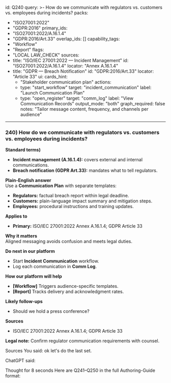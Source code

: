 id: Q240
query: >-
  How do we communicate with regulators vs. customers vs. employees during incidents?
packs:
  - "ISO27001:2022"
  - "GDPR:2016"
primary_ids:
  - "ISO27001:2022/A.16.1.4"
  - "GDPR:2016/Art.33"
overlap_ids: []
capability_tags:
  - "Workflow"
  - "Report"
flags:
  - "LOCAL LAW_CHECK"
sources:
  - title: "ISO/IEC 27001:2022 — Incident Management"
    id: "ISO27001:2022/A.16.1.4"
    locator: "Annex A.16.1.4"
  - title: "GDPR — Breach Notification"
    id: "GDPR:2016/Art.33"
    locator: "Article 33"
ui:
  cards_hint:
    - "Stakeholder communication plan"
  actions:
    - type: "start_workflow"
      target: "incident_communication"
      label: "Launch Communication Plan"
    - type: "open_register"
      target: "comm_log"
      label: "View Communication Records"
output_mode: "both"
graph_required: false
notes: "Tailor message content, frequency, and channels per audience"
---
### 240) How do we communicate with regulators vs. customers vs. employees during incidents?

**Standard terms)**  
- **Incident management (A.16.1.4):** covers external and internal communications.  
- **Breach notification (GDPR Art.33):** mandates what to tell regulators.

**Plain-English answer**  
Use a **Communication Plan** with separate templates:  
- **Regulators:** factual breach report within legal deadline.  
- **Customers:** plain-language impact summary and mitigation steps.  
- **Employees:** procedural instructions and training updates.

**Applies to**  
- **Primary:** ISO/IEC 27001:2022 Annex A.16.1.4; GDPR Article 33

**Why it matters**  
Aligned messaging avoids confusion and meets legal duties.

**Do next in our platform**  
- Start **Incident Communication** workflow.  
- Log each communication in **Comm Log**.

**How our platform will help**  
- **[Workflow]** Triggers audience-specific templates.  
- **[Report]** Tracks delivery and acknowledgment rates.

**Likely follow-ups**  
- Should we hold a press conference?  

**Sources**  
- ISO/IEC 27001:2022 Annex A.16.1.4; GDPR Article 33

**Legal note:** Confirm regulator communication requirements with counsel.  








Sources
You said:
ok let's do the last set.


ChatGPT said:

Thought for 8 seconds
Here are Q241–Q250 in the full Authoring-Guide format:


